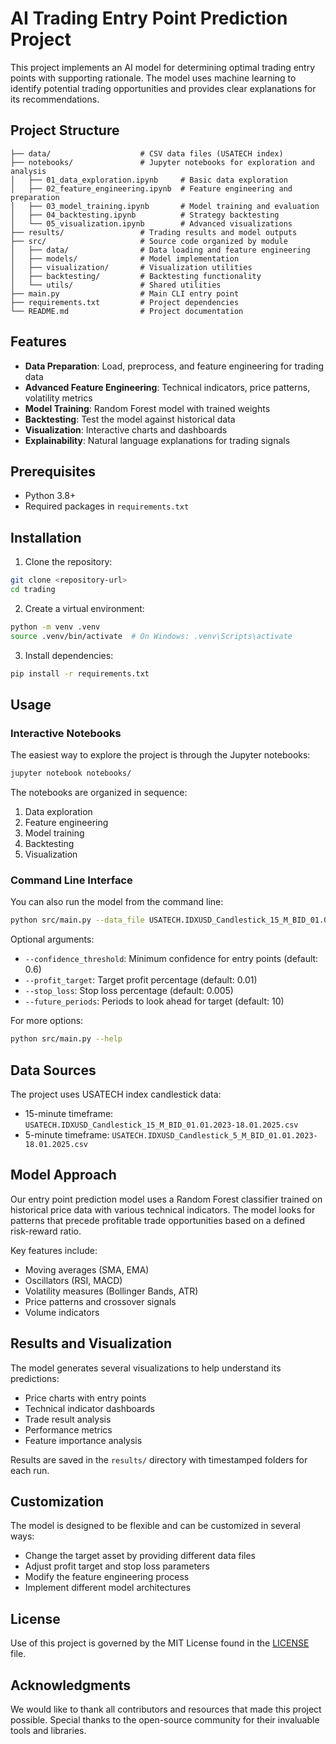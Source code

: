 # AI Trading Entry Point Prediction Project

This project implements an AI model for determining optimal trading entry points with supporting rationale. The model uses machine learning to identify potential trading opportunities and provides clear explanations for its recommendations.

## Project Structure

```
├── data/                    # CSV data files (USATECH index)
├── notebooks/               # Jupyter notebooks for exploration and analysis
│   ├── 01_data_exploration.ipynb     # Basic data exploration
│   ├── 02_feature_engineering.ipynb  # Feature engineering and preparation
│   ├── 03_model_training.ipynb       # Model training and evaluation
│   ├── 04_backtesting.ipynb          # Strategy backtesting
│   └── 05_visualization.ipynb        # Advanced visualizations
├── results/                 # Trading results and model outputs
├── src/                     # Source code organized by module
│   ├── data/                # Data loading and feature engineering
│   ├── models/              # Model implementation
│   ├── visualization/       # Visualization utilities
│   ├── backtesting/         # Backtesting functionality
│   └── utils/               # Shared utilities
├── main.py                  # Main CLI entry point
├── requirements.txt         # Project dependencies
└── README.md                # Project documentation
```

## Features

- **Data Preparation**: Load, preprocess, and feature engineering for trading data
- **Advanced Feature Engineering**: Technical indicators, price patterns, volatility metrics
- **Model Training**: Random Forest model with trained weights
- **Backtesting**: Test the model against historical data
- **Visualization**: Interactive charts and dashboards
- **Explainability**: Natural language explanations for trading signals

## Prerequisites

- Python 3.8+
- Required packages in `requirements.txt`

## Installation

1. Clone the repository:
```bash
git clone <repository-url>
cd trading
```

2. Create a virtual environment:
```bash
python -m venv .venv
source .venv/bin/activate  # On Windows: .venv\Scripts\activate
```

3. Install dependencies:
```bash
pip install -r requirements.txt
```

## Usage

### Interactive Notebooks

The easiest way to explore the project is through the Jupyter notebooks:

```bash
jupyter notebook notebooks/
```

The notebooks are organized in sequence:
1. Data exploration
2. Feature engineering
3. Model training
4. Backtesting
5. Visualization

### Command Line Interface

You can also run the model from the command line:

```bash
python src/main.py --data_file USATECH.IDXUSD_Candlestick_15_M_BID_01.01.2023-18.01.2025.csv
```

Optional arguments:
- `--confidence_threshold`: Minimum confidence for entry points (default: 0.6)
- `--profit_target`: Target profit percentage (default: 0.01)
- `--stop_loss`: Stop loss percentage (default: 0.005)
- `--future_periods`: Periods to look ahead for target (default: 10)

For more options:
```bash
python src/main.py --help
```

## Data Sources

The project uses USATECH index candlestick data:
- 15-minute timeframe: `USATECH.IDXUSD_Candlestick_15_M_BID_01.01.2023-18.01.2025.csv`
- 5-minute timeframe: `USATECH.IDXUSD_Candlestick_5_M_BID_01.01.2023-18.01.2025.csv`

## Model Approach

Our entry point prediction model uses a Random Forest classifier trained on historical price data with various technical indicators. The model looks for patterns that precede profitable trade opportunities based on a defined risk-reward ratio.

Key features include:
- Moving averages (SMA, EMA)
- Oscillators (RSI, MACD)
- Volatility measures (Bollinger Bands, ATR)
- Price patterns and crossover signals
- Volume indicators

## Results and Visualization

The model generates several visualizations to help understand its predictions:
- Price charts with entry points
- Technical indicator dashboards
- Trade result analysis
- Performance metrics
- Feature importance analysis

Results are saved in the `results/` directory with timestamped folders for each run.

## Customization

The model is designed to be flexible and can be customized in several ways:
- Change the target asset by providing different data files
- Adjust profit target and stop loss parameters
- Modify the feature engineering process
- Implement different model architectures

## License

Use of this project is governed by the MIT License found in the [LICENSE](LICENSE) file.

## Acknowledgments

We would like to thank all contributors and resources that made this project possible. Special thanks to the open-source community for their invaluable tools and libraries.
